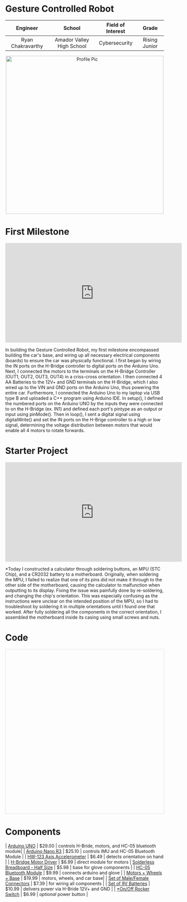 # Gesture Controlled Robot

<!--- You should comment out all portions of your portfolio that you have not completed yet, as well as any instructions: --> 
<!--- This is an HTML comment in Markdown -->
<!--- Anything between these symbols will not render on the published site -->






| **Engineer** | **School** | **Field of Interest** | **Grade** |
|:--:|:--:|:--:|:--:|
| Ryan Chakravarthy | Amador Valley High School | Cybersecurity | Rising Junior |

<p align="center">
<img src="Untitled design.png" alt="Profile Pic" height="500">
</p>



# First Milestone 

<iframe width="560" height="315" src="https://www.youtube.com/embed/uGJLj3cOeik?si=okMysitVvUACM0zb" title="YouTube video player" frameborder="0" allow="accelerometer; autoplay; clipboard-write; encrypted-media; gyroscope; picture-in-picture; web-share" referrerpolicy="strict-origin-when-cross-origin" allowfullscreen></iframe>

In building the Gesture Controlled Robot, my first milestone encompassed building the car's base, and wiring up all necessary electrical components (boards) to ensure the car was physically functional. I first began by wiring the IN ports on the H-Bridge controller to digital ports on the Arduino Uno. Next, I connected the motors to the terminals on the H-Bridge Controller (OUT1, OUT2, OUT3, OUT4) in a criss-cross orientation. I then connected 4 AA Batteries to the 12V+ and GND terminals on the H-Bridge, which I also wired up to the VIN and GND ports on the Arduino Uno, thus powering the entire car. Furthermore, I connected the Arduino Uno to my laptop via USB type B and uploaded a C++ program using Arduino IDE. In setup(), I defined the numbered ports on the Arduino UNO by the inputs they were connected to on the H-Bridge (ex. IN1) and defined each port's pintype as an output or input using pinMode(). Then in loop(), I sent a digital signal using digitalWrite() and set the IN ports on the H-Brige controller to a high or low signal, determining the voltage distribution between motors that would enable all 4 motors to rotate forwards.



# Starter Project

<iframe width="560" height="315" src="https://www.youtube.com/embed/lBnLvlJ5_s4?si=6Fjxz9oYdJ5fjPSC" title="YouTube video player" frameborder="0" allow="accelerometer; autoplay; clipboard-write; encrypted-media; gyroscope; picture-in-picture; web-share" referrerpolicy="strict-origin-when-cross-origin" allowfullscreen></iframe>

*Today I constructed a calculator through soldering buttons, an MPU (STC Chip), and a CR2032 battery to a motherboard. Originally, when soldering the MPU, I failed to realize that one of its pins did not make it through to the other side of the motherboard, causing the calculator to malfunction when outputting to its display. Fixing the issue was painfully done by re-soldering, and changing the chip's orientation. This was especially confusing as the instructions were unclear on the intended position of the MPU, so I had to troubleshoot by soldering it in multiple orientations until I found one that worked. After fully soldering all the components in the correct orientation, I assembled the motherboard inside its casing using small screws and nuts.


<html lang="en">
<head>
    <meta charset="UTF-8">
    <meta name="viewport" content="width=device-width, initial-scale=1.0">
    <title>My GitHub Pages Site</title>
    <style>
        .code-block {
            padding: 10px;
            border: 1px solid #ddd;
            padding: 10px;
            overflow-x: auto;
            white-space: pre;
            max-height: 500px; 
            width: 65%
            height: 557px;
            color: white; 
        }
    </style>
</head>
<body>
    <h1>Code</h1>
    <div class="code-block">
        <pre>
            <code>
// Arduino Uno & H-Bridge (car)
            
#include &lt;SoftwareSerial.h&gt;
#define TXD 11
#define RXD 10
SoftwareSerial BT_Serial(TXD, RXD);
                
// mapping H-Bridge outputs to ports on Arduino Uno
int ena = 10;
int IN1 = 9;
int IN2 = 8;
int IN3 = 7;
int IN4 = 6;
char z;
                
void setup() {
            
   // Configures bluetooth and serial monitor
   Serial.begin(9600);
   BT_Serial.begin(9600);
                
   // Sets H-Bridge ports as outputs
   pinMode(ena, OUTPUT);
   pinMode(IN1, OUTPUT);
   pinMode(IN2, OUTPUT);
   pinMode(IN3, OUTPUT);
   pinMode(IN4, OUTPUT);
                
}
                
void moveForward() {
    digitalWrite(IN1, HIGH);
    digitalWrite(IN2, LOW);
    digitalWrite(IN3, HIGH);
    digitalWrite(IN4, LOW);
}
                
void moveBackward() {
    digitalWrite(IN1, LOW);
    digitalWrite(IN2, HIGH);
    digitalWrite(IN3, LOW);
    digitalWrite(IN4, HIGH);
}
                
void turnLeft() {          
   digitalWrite(IN1, LOW);
   digitalWrite(IN2, HIGH);
   digitalWrite(IN3, HIGH);
   digitalWrite(IN4, LOW);          
}
                
void turnRight() {
    digitalWrite(IN1, HIGH);
    digitalWrite(IN2, LOW);
    digitalWrite(IN3, LOW);
    digitalWrite(IN4, HIGH);
}
                
*void coast() {            
    digitalWrite(IN1, HIGH);
    digitalWrite(IN2, HIGH);
    digitalWrite(IN3, HIGH);
    digitalWrite(IN4, HIGH);      
}
                
void stop() {      
    digitalWrite(IN1, LOW);
    digitalWrite(IN2, LOW);
    digitalWrite(IN3, LOW);
    digitalWrite(IN4, LOW);
}
                
                
void loop() {

    // prints direction from Arduino Nano on Glove as letter
    if (BT_Serial.available() > 0) {   
        z = BT_Serial.read();
        Serial.println(z);         
    }
                
    // correlates input letter to correct move method
    switch(z) {         // 'else if' equivalent
        case '^':           // 'if' equivalent
            moveForward();
            break;
        case 'v':
            moveBackward();
            break;
        case '<':
            turnLeft();
            break;
        case '>':
            turnRight();
            break;
         case '.':
            stop();
     }
}
            </code>
        </pre>
    </div>
</body>
</html>


<!---
 # Final Milestone

**Don't forget to replace the text below with the embedding for your milestone video. Go to Youtube, click Share -> Embed, and copy and paste the code to replace what's below.**

<iframe width="560" height="315" src="https://www.youtube.com/embed/F7M7imOVGug" title="YouTube video player" frameborder="0" allow="accelerometer; autoplay; clipboard-write; encrypted-media; gyroscope; picture-in-picture; web-share" allowfullscreen></iframe>

/* For your final milestone, explain the outcome of your project. Key details to include are:
- What you've accomplished since your previous milestone
- What your biggest challenges and triumphs were at BSE
- A summary of key topics you learned about
- What you hope to learn in the future after everything you've learned at BSE */



# Second Milestone

**Don't forget to replace the text below with the embedding for your milestone video. Go to Youtube, click Share -> Embed, and copy and paste the code to replace what's below.**

<iframe width="560" height="315" src="https://www.youtube.com/embed/y3VAmNlER5Y" title="YouTube video player" frameborder="0" allow="accelerometer; autoplay; clipboard-write; encrypted-media; gyroscope; picture-in-picture; web-share" allowfullscreen></iframe>

For your second milestone, explain what you've worked on since your previous milestone. You can highlight:
- Technical details of what you've accomplished and how they contribute to the final goal
- What has been surprising about the project so far
- Previous challenges you faced that you overcame
- What needs to be completed before your final milestone 

# First Milestone

**Don't forget to replace the text below with the embedding for your milestone video. Go to Youtube, click Share -> Embed, and copy and paste the code to replace what's below.**

<iframe width="560" height="315" src="https://www.youtube.com/embed/CaCazFBhYKs" title="YouTube video player" frameborder="0" allow="accelerometer; autoplay; clipboard-write; encrypted-media; gyroscope; picture-in-picture; web-share" allowfullscreen></iframe>

For your first milestone, describe what your project is and how you plan to build it. You can include:
- An explanation about the different components of your project and how they will all integrate together
- Technical progress you've made so far
- Challenges you're facing and solving in your future milestones
- What your plan is to complete your project

# Schematics 
Here's where you'll put images of your schematics. [Tinkercad](https://www.tinkercad.com/blog/official-guide-to-tinkercad-circuits) and [Fritzing](https://fritzing.org/learning/) are both great resoruces to create professional schematic diagrams, though BSE recommends Tinkercad becuase it can be done easily and for free in the browser. 

# Code
Here's where you'll put your code. The syntax below places it into a block of code. Follow the guide [here]([url](https://www.markdownguide.org/extended-syntax/)) to learn how to customize it to your project needs. 

-->

# Components
<!---
| **Component** | **Price** | **Usecase** |
|:--:|:--:|:--:|
-->

| [Arduino UNO](https://www.amazon.com/Arduino-A000066-ARDUINO-UNO-R3/dp/B008GRTSV6/ref=sr_1_1_sspa?crid=1V4XJ1JOA8UQQ&dib=eyJ2IjoiMSJ9.MazmhFfn-DF8W5oyX_S-tH7qkt_WuogERq_8M3-FTf6ou9kOBA5zItAmHHSDNak0z60nUJ-2lw_MGDugGZSVnD2v64TGllCLNOhouT8ifL9mqHfaVwIJIJDDQRs9U9Q6GI0IKsWWvjHtrn6FGgfvF9HdxFHV5n3_NF-uCB2HVDhXEWZqayzOWTsLbOGt6RRNKYHL0p2PgFGimKSbp3PUgKIHsKG_3F9sPSdbEpm_Qt0.sGetorRX1BiMIfXBXxhwWw8uqP5AKgpqNDL0tv2u7MA&dib_tag=se&keywords=Arduino%2BUno&qid=1718558645&sprefix=arduino%2Buno%2Caps%2C134&sr=8-1-spons&sp_csd=d2lkZ2V0TmFtZT1zcF9hdGY&th=1) | $29.00 | controls H-Bride, motors, and HC-05 bluetooth module|
| [Arduino Nano R3](https://www.amazon.com/Arduino-A000005-ARDUINO-Nano/dp/B0097AU5OU/ref=sr_1_3?crid=3BTE9ZUKPU3KP&dib=eyJ2IjoiMSJ9.DuUAPNKOZx3V-ph33HzyN07Qbfpikx59bB5Qb_BiE51Vy1oguSeb8nkrcN01TQfzpxFOYkQ0osRbYSjo9mQNZ7d5f0y7HI4UOISCA6T17bofs3LnIUpj9F7gDS46r_NB804pwBNPk6KRC_QzGR63NP7N5Mv90TpOVGxTGC0CiX3HHv0L7tZndIwZ-NfyOc_kh3hcxJrGc3GcJt9puPfsJJWWbQb8dPX10zdkVEqAGgc.M1h1yLu1Q_7DRs-q3gXAiHxcTtquvqS-AqZYDMUNnVU&dib_tag=se&keywords=Arduino+Nano+R3&qid=1718558821&sprefix=%2Caps%2C162&sr=8-3) | $25.10 | controls IMU and HC-05 Bluetooth Module |
| [HW-123 Axis Accelerometer](https://www.amazon.com/HiLetgo-MPU-6050-Accelerometer-Gyroscope-Converter/dp/B01DK83ZYQ?th=1) | $6.49 | detects orientation on hand |
| [H-Bridge Motor Driver](https://www.amazon.com/Qunqi-Controller-Module-Stepper-Arduino/dp/B014KMHSW6/ref=sr_1_11?crid=2I0MTAM87KGBX&dib=eyJ2IjoiMSJ9.Uhkp4V4YuMhSQCL0zp7DOagThE52qqHMItNDAg9kPKfS4JZ9iDUMvFsuc8egCwssjf00Nmxfxyw1COwlCLaQO840s3u0MaRBK3dW2mzeK09EtH_Y6zQjFbiVMiOR6CHMCZjxxXZ93QCSlXUL73DVt-llACkd2PQLRex8Ilpvbo-uW9XVpxyUhoUjUku5xPG6l9lMxXcA6tiq8r88g1YatfNdJhbmEijZns6wV6XbD0s.rbLGWtWTbYHXjq5M3tghJa95-S8XEcPOLrrsclhVZAs&dib_tag=se&keywords=SparkFun+Dual+H-Bridge+motor+drivers+L298&qid=1718559198&sprefix=sparkfun+dual+h-bridge+motor+drivers+l298%2Caps%2C149&sr=8-11) | $6.99 | direct module for motors
| [Solderless Breadboard - Half Size](https://www.amazon.com/Stemedu-Breadboards-Prototype-Solderless-Breadboard/dp/B0BZ4KF4JK/ref=sr_1_10?crid=31K4WVV63M636&dib=eyJ2IjoiMSJ9.ol9bSuFVYrleklW3sZXfs9iRXF3msGpZumce33A0qubrqp_YG3BVe53IHcN8DCgKDfzZqyW5wmDN4yQHleZ6LvG9Gwhrb3QCaezw6AaFkqBX_RcHVUiSRi-t0lXg1r2hlvZ39u-cyVsE9GBuuwnZjjaxz1OxVPbfJXyY8GcR2EmcFawWENZROQ8zqpJaw2vhavUbGj85gfFd8PQOH_AJ-hj_LmzAzX_rM7CB68b0jS0.qfupjNQ4OpnMfGF9Z79-ZdMBIiNcioY23RfehWvVO3g&dib_tag=se&keywords=Solderless+Breadboard+Half+Size&qid=1718559257&sprefix=solderless+breadboard+half+siz%2Caps%2C190&sr=8-10) | $5.98 | base for glove components |
| [HC-05 Bluetooth Module](https://www.amazon.com/DSD-TECH-HC-05-Pass-through-Communication/dp/B01G9KSAF6/ref=sr_1_1_sspa?crid=1Y1E63CI5V330&dib=eyJ2IjoiMSJ9.GVe7xTdQBd8ycP5WU8ZbiWWV7BFUDNGSUph0cXQjue5IrNCfv4w86s2ZhriTU5-OJz9Pb0U9ADpSaqeNpsiD3YWnwTvHbZ-nmvkVzV1bVFyk64Dg5oueYfxrOWrP8zL237YIXI3A_vZyDl57bAsJcmuQWrwh402QjpOFOgKKGrcnMTSl7FMdpn_hK2quExKVMAe-UtAj7AdCZZqAxmq9-Gn34ulNeCWXSaLgzC3rhIU.OQX71neyKQAbgDKW9kMG-jZL3uzOYHLkpEbLZs_Mp40&dib_tag=se&keywords=HC-05+Bluetooth+Module&qid=1718559342&sprefix=%2Caps%2C196&sr=8-1-spons&sp_csd=d2lkZ2V0TmFtZT1zcF9hdGY&psc=1) | $9.99 | connects arduino and glove |
| [Motors + Wheels + Base](https://www.amazon.com/MakerFocus-Chassis-MEGA2560-MEGA1280-Microcontroller/dp/B01LYZDP9U) | $19.99 | motors, wheels, and car base|
| [Set of Male/Female Connectors](https://www.amazon.com/ZYAMY-120PCS-Connector-Multicolor-Breadboard/dp/B0742RS6YL/ref=sr_1_1?crid=21S67LIQJEWBY&dib=eyJ2IjoiMSJ9.6XXe8GsCSvJz4ezKFLOnW-HQzxR-V2K194UJ-mxTqdj2IQK47UrDg8c5hx-iURTM9tfb-yR55yjIX6FyOV6Saz018AALKek67BQYE3IK9KJ8q6-NQwRGilZG4sddccCYQFdpqwOt-IVS3K3dydlE9S00nuo_koy2p2SQl26k3I7IbRyj0UWL_oZYWHrktBL8LTzAOfq3pEvmB2pp1X7IsfGmUFvCkkZKpyMc0ZsverIYJtFwqGgb4am0GYW-JimuUnvqxIHt9IXO1QVmJVCmcYnpT7G5EiDEoOSseFkmRis.Q-IH9PSHqskX_Ygs1CwrJdzY-PRUXOPF3_y1eRq3ppw&dib_tag=se&keywords=set+of+male-male%2C+male-female%2C+and+female-female+wires+short&qid=1719345645&s=industrial&sprefix=set+of+male-male%2C+male-female%2C+and+female-female+wires+sho%2Cindustrial%2C125&sr=1-1) | $7.39 | for wiring all components |
| [Set of 9V Batteries](https://www.amazon.com/AmazonBasics-Volt-Everyday-Alkaline-Battery/dp/B081FGCRQQ/ref=sr_1_15?dib=eyJ2IjoiMSJ9.LzVLI_Okv1aX44UDnl3M2wmckTFUx_wn4DFEVq1jt6YlixM49-Dq2GivmKD_qLibdVrEYkwQ74PpweLVb6f2Xr2GWLnFspellT-4_hm4FkLx56zpk7QSCtV-Fr9e6D7FQ1n4j4gJPO-Fb0reQDnu-6ViykwxP4FhbfvKNscLOV2GoBnbhaMoWehGGJuywcp-b2co2zi7lsxd24VsHs2gbmAGbIlv0pBE8vsc2MBGj9y8HKhzkRJVl5Et1Gx-9WtfvBQjazPVUK1ZE6DdXSfam88xlshMOfFU5XPv0IBAxgI.RZD4uSFrxVaVkImhVBpiNDLvRXCt1TmHMf5dHMxwNgU&dib_tag=se&keywords=Set+of+9V+Batteries&qid=1719345894&sr=8-15) | $10.99 | delivers power via H-Bride 12V+ and GND |
| [*On/Off Rocker Switch](https://www.amazon.com/5Pcs-Rocker-Switch-Position-QTEATAK/dp/B07Y1GDRQG/ref=sr_1_6?crid=784YWU3U28U4&dib=eyJ2IjoiMSJ9.1fYIrtWoaUU8xQPki0E5sT2OfE4-ax56S4xw1AsDXmeTIsVCMEIi4_g188cCbXwpZoBib8H8wszaEjj17ScudtUZdYqCpNk57H1LPajCaJCa0VQgT_CPHr7vVDKtWzkFx90KD6wtyA94BXBbokSvMTEIW616yi-ls65Pw6coKq940gHlF_bdeBDCaR_V5AvTcALSpXFEbAp_O5yF4f1PHU2-FqlqAa7s_RYU7YUI2tQ.lFgIkO4RTLgCELY6sZbl7zhuJ79C9JduWUhVAvC2cCA&dib_tag=se&keywords=rocker+switch&qid=1718562620&sprefix=rcoker+switch+%2Caps%2C145&sr=8-6) | $6.99 | *optional* power button |




<!---
# Other Resources/Examples
One of the best parts about Github is that you can view how other people set up their own work. Here are some past BSE portfolios that are awesome examples. You can view how they set up their portfolio, and you can view their index.md files to understand how they implemented different portfolio components.
- [Example 1](https://trashytuber.github.io/YimingJiaBlueStamp/)
- [Example 2](https://sviatil0.github.io/Sviatoslav_BSE/)
- [Example 3](https://arneshkumar.github.io/arneshbluestamp/)

To watch the BSE tutorial on how to create a portfolio, click here.
-->

